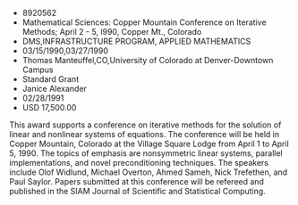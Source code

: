 
* 8920562
* Mathematical Sciences: Copper Mountain Conference on Iterative Methods; April 2 - 5, l990, Copper Mt., Colorado
* DMS,INFRASTRUCTURE PROGRAM, APPLIED MATHEMATICS
* 03/15/1990,03/27/1990
* Thomas Manteuffel,CO,University of Colorado at Denver-Downtown Campus
* Standard Grant
* Janice Alexander
* 02/28/1991
* USD 17,500.00

This award supports a conference on iterative methods for the solution of
linear and nonlinear systems of equations. The conference will be held in Copper
Mountain, Colorado at the Village Square Lodge from April 1 to April 5, 1990.
The topics of emphasis are nonsymmetric linear systems, parallel
implementations, and novel preconditioning techniques. The speakers include Olof
Widlund, Michael Overton, Ahmed Sameh, Nick Trefethen, and Paul Saylor. Papers
submitted at this conference will be refereed and published in the SIAM Journal
of Scientific and Statistical Computing.
